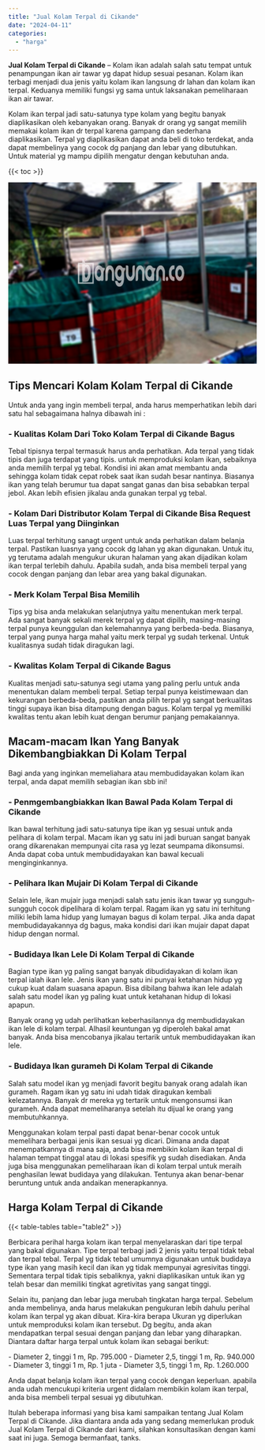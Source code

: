 ```yaml
---
title: "Jual Kolam Terpal di Cikande"
date: "2024-04-11"
categories: 
  - "harga"
---
```


**Jual Kolam Terpal di Cikande** – Kolam ikan adalah salah satu tempat untuk penampungan ikan air tawar yg dapat hidup sesuai pesanan. Kolam ikan terbagi menjadi dua jenis yaitu kolam ikan langsung dr lahan dan kolam ikan terpal. Keduanya memiliki fungsi yg sama untuk laksanakan pemeliharaan ikan air tawar.

Kolam ikan terpal jadi satu-satunya type kolam yang begitu banyak diaplikasikan oleh kebanyakan orang. Banyak dr orang yg sangat memilih memakai kolam ikan dr terpal karena gampang dan sederhana diaplikasikan. Terpal yg diaplikasikan dapat anda beli di toko terdekat, anda dapat membelinya yang cocok dg panjang dan lebar yang dibutuhkan. Untuk material yg mampu dipilih mengatur dengan kebutuhan anda.

{{< toc >}}

![Jual Kolam Terpal di Cikande](/images/jual-kolam-terpal-44.png)

## Tips Mencari Kolam Kolam Terpal di Cikande

Untuk anda yang ingin membeli terpal, anda harus memperhatikan lebih dari satu hal sebagaimana halnya dibawah ini :

### \- Kualitas Kolam Dari Toko Kolam Terpal di Cikande Bagus

Tebal tipisnya terpal termasuk harus anda perhatikan. Ada terpal yang tidak tipis dan juga terdapat yang tipis. untuk memproduksi kolam ikan, sebaiknya anda memilih terpal yg tebal. Kondisi ini akan amat membantu anda sehingga kolam tidak cepat robek saat ikan sudah besar nantinya. Biasanya ikan yang telah berumur tua dapat sangat ganas dan bisa sebabkan terpal jebol. Akan lebih efisien jikalau anda gunakan terpal yg tebal.

### \- Kolam Dari Distributor Kolam Terpal di Cikande Bisa Request Luas Terpal yang Diinginkan

Luas terpal terhitung sanagt urgent untuk anda perhatikan dalam belanja terpal. Pastikan luasnya yang cocok dg lahan yg akan digunakan. Untuk itu, yg terutama adalah mengukur ukuran halaman yang akan dijadikan kolam ikan terpal terlebih dahulu. Apabila sudah, anda bisa membeli terpal yang cocok dengan panjang dan lebar area yang bakal digunakan.

### \- Merk Kolam Terpal Bisa Memilih

Tips yg bisa anda melakukan selanjutnya yaitu menentukan merk terpal. Ada sangat banyak sekali merek terpal yg dapat dipilih, masing-masing terpal punya keunggulan dan kelemahannya yang berbeda-beda. Biasanya, terpal yang punya harga mahal yaitu merk terpal yg sudah terkenal. Untuk kualitasnya sudah tidak diragukan lagi.

### \- Kwalitas Kolam Terpal di Cikande Bagus

Kualitas menjadi satu-satunya segi utama yang paling perlu untuk anda menentukan dalam membeli terpal. Setiap terpal punya keistimewaan dan kekurangan berbeda-beda, pastikan anda pilih terpal yg sangat berkualitas tinggi supaya ikan bisa ditampung dengan bagus. Kolam terpal yg memiliki kwalitas tentu akan lebih kuat dengan berumur panjang pemakaiannya.

## Macam-macam Ikan Yang Banyak Dikembangbiakkan Di Kolam Terpal

Bagi anda yang inginkan memeliahara atau membudidayakan kolam ikan terpal, anda dapat memilih sebagian ikan sbb ini!

### \- Penmgembangbiakkan Ikan Bawal Pada Kolam Terpal di Cikande

Ikan bawal terhitung jadi satu-satunya tipe ikan yg sesuai untuk anda pelihara di kolam terpal. Macam ikan yg satu ini jadi buruan sangat banyak orang dikarenakan mempunyai cita rasa yg lezat seumpama dikonsumsi. Anda dapat coba untuk membudidayakan kan bawal kecuali menginginkannya.

### \- Pelihara Ikan Mujair Di Kolam Terpal di Cikande

Selain lele, ikan mujair juga menjadi salah satu jenis ikan tawar yg sungguh-sungguh cocok dipelihara di kolam terpal. Ragam ikan yg satu ini terhitung miliki lebih lama hidup yang lumayan bagus di kolam terpal. Jika anda dapat membudidayakannya dg bagus, maka kondisi dari ikan mujair dapat dapat hidup dengan normal.

### \- Budidaya Ikan Lele Di Kolam Terpal di Cikande

Bagian type ikan yg paling sangat banyak dibudidayakan di kolam ikan terpal ialah ikan lele. Jenis ikan yang satu ini punyai ketahanan hidup yg cukup kuat dalam suasana apapun. Bisa dibilang bahwa ikan lele adalah salah satu model ikan yg paling kuat untuk ketahanan hidup di lokasi apapun.

Banyak orang yg udah perlihatkan keberhasilannya dg membudidayakan ikan lele di kolam terpal. Alhasil keuntungan yg diperoleh bakal amat banyak. Anda bisa mencobanya jikalau tertarik untuk membudidayakan ikan lele.

### \- Budidaya Ikan gurameh Di Kolam Terpal di Cikande

Salah satu model ikan yg menjadi favorit begitu banyak orang adalah ikan gurameh. Ragam ikan yg satu ini udah tidak diragukan kembali kelezatannya. Banyak dr mereka yg tertarik untuk mengonsumsi ikan gurameh. Anda dapat memeliharanya setelah itu dijual ke orang yang membutuhkannya.

Menggunakan kolam terpal pasti dapat benar-benar cocok untuk memelihara berbagai jenis ikan sesuai yg dicari. Dimana anda dapat menempatkannya di mana saja, anda bisa membikin kolam ikan terpal di halaman tempat tinggal atau di lokasi spesifik yg sudah disediakan. Anda juga bisa menggunakan pemeliharaan ikan di kolam terpal untuk meraih penghasilan lewat budidaya yang dilakukan. Tentunya akan benar-benar beruntung untuk anda andaikan menerapkannya.

## Harga Kolam Terpal di Cikande

{{< table-tables table="table2" >}}

Berbicara perihal harga kolam ikan terpal menyelaraskan dari tipe terpal yang bakal digunakan. Tipe terpal terbagi jadi 2 jenis yaitu terpal tidak tebal dan terpal tebal. Terpal yg tidak tebal umumnya digunakan untuk budidaya type ikan yang masih kecil dan ikan yg tidak mempunyai agresivitas tinggi. Sementara terpal tidak tipis sebaliknya, yakni diaplikasikan untuk ikan yg telah besar dan memiliki tingkat agretivitas yang sangat tinggi.

Selain itu, panjang dan lebar juga merubah tingkatan harga terpal. Sebelum anda membelinya, anda harus melakukan pengukuran lebih dahulu perihal kolam ikan terpal yg akan dibuat. Kira-kira berapa Ukuran yg diperlukan untuk memproduksi kolam ikan tersebut. Dg begitu, anda akan mendapatkan terpal sesuai dengan panjang dan lebar yang diharapkan. Diantara daftar harga terpal untuk kolam ikan sebagai berikut:

\- Diameter 2, tinggi 1 m, Rp. 795.000 - Diameter 2,5, tinggi 1 m, Rp. 940.000 - Diameter 3, tinggi 1 m, Rp. 1 juta - Diameter 3,5, tinggi 1 m, Rp. 1.260.000

Anda dapat belanja kolam ikan terpal yang cocok dengan keperluan. apabila anda udah mencukupi kriteria urgent didalam membikin kolam ikan terpal, anda bisa membeli terpal sesuai yg dibutuhkan.

Itulah beberapa informasi yang bisa kami sampaikan tentang Jual Kolam Terpal di Cikande. Jika diantara anda ada yang sedang memerlukan produk Jual Kolam Terpal di Cikande dari kami, silahkan konsultasikan dengan kami saat ini juga. Semoga bermanfaat, tanks.
